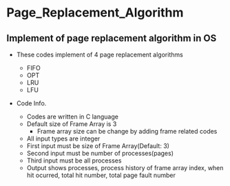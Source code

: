 # Page_Replacement_Algorithm
## Implement of page replacement algorithm in OS

+ These codes implement of 4 page replacement algorithms
  - FIFO
  - OPT
  - LRU
  - LFU

+ Code Info.
  - Codes are written in C language
  - Default size of Frame Array is 3
    - Frame array size can be change by adding frame related codes
  - All input types are integer
  - First input must be size of Frame Array(Default: 3)
  - Second input must be number of processes(pages)
  - Third input must be all processes
  - Output shows processes, process history of frame array index, when hit ocurred, total hit number, total page fault number
